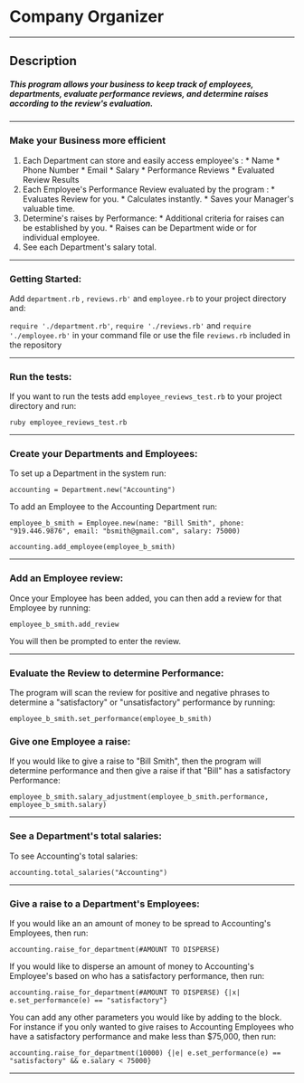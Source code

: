 # Company Organizer
___
## Description

##### This program allows your business to keep track of employees, departments, evaluate performance reviews, and determine raises according to the review's evaluation.
___
### Make your Business more efficient

  1. Each Department can store and easily access employee's :
    * Name
    * Phone Number
    * Email
    * Salary
    * Performance Reviews
    * Evaluated Review Results
  2.  Each Employee's Performance Review evaluated by the program :
    * Evaluates Review for you.
    * Calculates instantly.
    * Saves your Manager's valuable time.
  3. Determine's raises by Performance:
    * Additional criteria for raises can be established by you.
    * Raises can be Department wide or for individual employee.
  4. See each Department's salary total.

___
### Getting Started:
Add `department.rb` , `reviews.rb'` and `employee.rb` to your project directory and:

`require './department.rb'`, `require './reviews.rb'` and `require './employee.rb'` in your command file or use the file `reviews.rb` included in the repository
___
### Run the tests:
If you want to run the tests add `employee_reviews_test.rb` to your project directory and run:

`ruby employee_reviews_test.rb`
___
### Create your Departments and Employees:
To set up a Department in the system run:

`accounting = Department.new("Accounting")`

To add an Employee to the Accounting Department run:

`employee_b_smith = Employee.new(name: "Bill Smith", phone: "919.446.9876", email: "bsmith@gmail.com", salary: 75000)`

`accounting.add_employee(employee_b_smith)`
___

### Add an Employee review:
Once your Employee has been added, you can then add a review for that Employee by running:

`employee_b_smith.add_review`

You will then be prompted to enter the review.
___
### Evaluate the Review to determine Performance:
The program will scan the review for positive and negative phrases to determine a "satisfactory" or "unsatisfactory" performance by running:

 `employee_b_smith.set_performance(employee_b_smith)`
### Give one Employee a raise:
If you would like to give a raise to "Bill Smith", then the program will determine performance and then give a raise if that "Bill" has a satisfactory Performance:

`employee_b_smith.salary_adjustment(employee_b_smith.performance, employee_b_smith.salary)`
___
### See a Department's total salaries:
To see Accounting's total salaries:

`accounting.total_salaries("Accounting")`
___

### Give a raise to a Department's Employees:
If you would like an an amount of money to be spread to Accounting's Employees, then run:

`accounting.raise_for_department(#AMOUNT TO DISPERSE)`

If you would like to disperse an amount of money to Accounting's Employee's based on who has a satisfactory performance, then run:

`accounting.raise_for_department(#AMOUNT TO DISPERSE) {|x| e.set_performance(e) == "satisfactory"}`

You can add any other parameters you would like by adding to the block.  For instance if you only wanted to give raises to Accounting Employees who have a satisfactory performance and make less than $75,000, then run:

`accounting.raise_for_department(10000) {|e| e.set_performance(e) == "satisfactory" && e.salary < 75000}`
___
